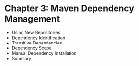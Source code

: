 # Chapter 3: Maven Dependency Management

* Using New Repositories
* Dependency Identification
* Transitive Dependencies
* Dependency Scope
* Manual Dependency Installation
* Summary
